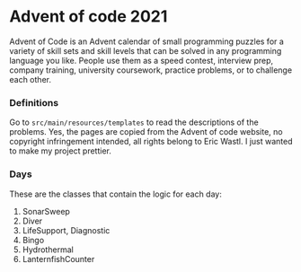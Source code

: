 # Advent of code 2021

Advent of Code is an Advent calendar of small programming puzzles for a variety of skill sets and
skill levels that can be solved in any programming language you like. People use them as a speed
contest, interview prep, company training, university coursework, practice problems, or to challenge
each other.

### Definitions

Go to `src/main/resources/templates` to read the descriptions of the problems. Yes, the pages are
copied from the Advent of code website, no copyright infringement intended, all rights belong to
Eric Wastl. I just wanted to make my project prettier.

### Days

These are the classes that contain the logic for each day:

1. SonarSweep
2. Diver
3. LifeSupport, Diagnostic
4. Bingo
5. Hydrothermal
6. LanternfishCounter
